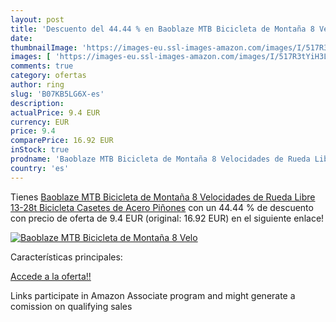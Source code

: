 ```yaml
---
layout: post
title: 'Descuento del 44.44 % en Baoblaze MTB Bicicleta de Montaña 8 Velo'
date: 
thumbnailImage: 'https://images-eu.ssl-images-amazon.com/images/I/517R3tYiH3L._SL200_.jpg'
images: [ 'https://images-eu.ssl-images-amazon.com/images/I/517R3tYiH3L._SL200_.jpg' ]
comments: true
category: ofertas
author: ring
slug: 'B07KB5LG6X-es'
description:
actualPrice: 9.4 EUR
currency: EUR
price: 9.4
comparePrice: 16.92 EUR
inStock: true
prodname: 'Baoblaze MTB Bicicleta de Montaña 8 Velocidades de Rueda Libre 13-28t Bicicleta Casetes de Acero Piñones'
country: 'es'
---
```


Tienes [Baoblaze MTB Bicicleta de Montaña 8 Velocidades de Rueda Libre 13-28t Bicicleta Casetes de Acero Piñones](https://www.amazon.es/dp/B07KB5LG6X/?tag=tolees-21) con un 44.44 % de descuento con precio de oferta de 9.4 EUR (original: 16.92 EUR) en el siguiente enlace!

[![Baoblaze MTB Bicicleta de Montaña 8 Velo](https://images-eu.ssl-images-amazon.com/images/I/517R3tYiH3L._SL200_.jpg)](https://www.amazon.es/dp/B07KB5LG6X/?tag=tolees-21)

Características principales:


[Accede a la oferta!!](https://www.amazon.es/dp/B07KB5LG6X/?tag=tolees-21)

Links participate in Amazon Associate program and might generate a comission on qualifying sales


